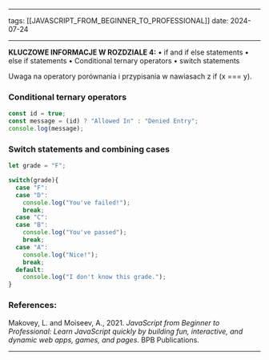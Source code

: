 
--- 
tags: [[JAVASCRIPT_FROM_BEGINNER_TO_PROFESSIONAL]]
date: 2024-07-24

---

**KLUCZOWE INFORMACJE W ROZDZIALE 4:**
	 • if and if else statements
	 • else if statements
	 • Conditional ternary operators
	 • switch statements


Uwaga na operatory porównania i przypisania w nawiasach z if (x === y).

### Conditional ternary operators

```js
const id = true;
const message = (id) ? "Allowed In" : "Denied Entry";
console.log(message);
```


### Switch statements and combining cases


```js
let grade = "F";

switch(grade){
  case "F":
  case "D":
    console.log("You've failed!");
    break;
  case "C":
  case "B":
    console.log("You've passed");
    break;
  case "A":
    console.log("Nice!");
    break;
  default:
    console.log("I don't know this grade.");
}
```


### References:
Makovey, L. and Moiseev, A., 2021. _JavaScript from Beginner to Professional: Learn JavaScript quickly by building fun, interactive, and dynamic web apps, games, and pages_. BPB Publications.

---




